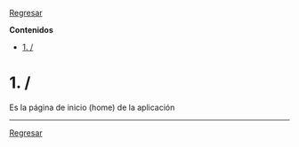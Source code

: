 [Regresar](./README.md)

**Contenidos**

- [1. /](#1-)


# 1. /
Es la página de inicio (home) de la aplicación


---

[Regresar](./README.md)
